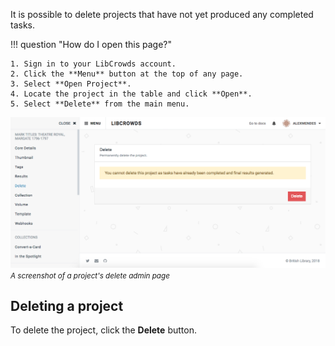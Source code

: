 It is possible to delete projects that have not yet produced any completed
tasks.

!!! question "How do I open this page?"

    1. Sign in to your LibCrowds account.
    2. Click the **Menu** button at the top of any page.
    3. Select **Open Project**.
    4. Locate the project in the table and click **Open**.
    5. Select **Delete** from the main menu.

![A screenshot of a project's delete admin page](/assets/img/project/delete.png?raw=true)
<br><small>*A screenshot of a project's delete admin page*</small>

## Deleting a project

To delete the project, click the **Delete** button.
